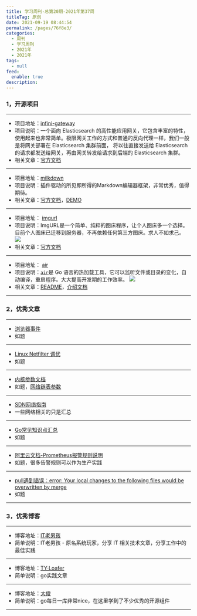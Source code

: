 ```yaml
---
title: 学习周刊-总第20期-2021年第37周
titleTag: 原创
date: 2021-09-19 08:44:54
permalink: /pages/76f8e3/
categories: 
  - 周刊
  - 学习周刊
  - 2021年
  - 2021年
tags: 
  - null
feed: 
  enable: true
description: 
---
```


### **1，开源项目**

------

- 项目地址：[infini-gateway](https://github.com/medcl/infini-gateway)
- 项目说明：一个面向 Elasticsearch 的高性能应用网关，它包含丰富的特性，使用起来也非常简单。极限网关工作的方式和普通的反向代理一样，我们一般是将网关部署在 Elasticsearch 集群前面， 将以往直接发送给 Elasticsearch 的请求都发送给网关，再由网关转发给请求到后端的 Elasticsearch 集群。
- 相关文章：[官方文档](http://xn--d6q905cs0q16u.com/)

---

- 项目地址：[milkdown](https://github.com/Saul-Mirone/milkdown)
- 项目说明：插件驱动的所见即所得的Markdown编辑器框架，非常优秀，值得期待。
- 相关文章：[官方文档](https://milkdown.dev/#/zh-hans/getting-started)，[DEMO](https://milkdown.dev/#/zh-hans/online-demo)

---

- 项目地址： [imgurl](https://github.com/helloxz/imgurl)
- 项目说明：ImgURL是一个简单、纯粹的图床程序，让个人图床多一个选择。目前个人图床已迁移到服务器，不再依赖任何第三方图床。求人不如求己。
 ![](http://t.eryajf.net/imgs/2021/09/bf4d10d8bbee1528.png)
- 相关文章：[官方文档](https://www.yuque.com/helloz/imgurl-pro/introduction)

---

- 项目地址：  [air](https://github.com/cosmtrek/air)
- 项目说明：[`air`](https://darjun.github.io/2020/09/27/godailylib/air/github.com/cosmtrek/air)是 Go 语言的热加载工具，它可以监听文件或目录的变化，自动编译，重启程序。大大提高开发期的工作效率。
   ![](http://t.eryajf.net/imgs/2021/09/3ca3b372aedbd12d.png)
- 相关文章：[README](https://github.com/cosmtrek/air/blob/master/README.md)，[介绍文档](https://darjun.github.io/2020/09/27/godailylib/air/)

------

### **2，优秀文章**

------

-  [浏览器事件](https://www.cnblogs.com/WindrunnerMax/p/12737298.html)
- 如题

----

-  [Linux Netfilter 调优](https://www.xtplayer.cn/linux/netfilter/linux-netfilter-optimization/#%E6%9C%80%E5%A4%A7%E8%BF%9E%E6%8E%A5%E8%B7%9F%E8%B8%AA%E6%95%B0)
- 如题

---

-  [内核参数文档](https://www.kernel.org/doc/Documentation/)
-  如题，[网络链表参数](https://www.kernel.org/doc/Documentation/networking/nf_conntrack-sysctl.txt)

---

-  [SDN网络指南](https://feisky.gitbooks.io/sdn/content/)
-  一些网络相关的只是汇总

---

- [Go常见知识点汇总](https://clodfisher.github.io/2019/02/GoKnowlePoint/)
- 如题

---

- [阿里云文档-Prometheus报警规则说明](https://help.aliyun.com/document_detail/176180.html)
- 如题，很多告警规则可以作为生产实践

---

- [pull遇到错误：error: Your local changes to the following files would be overwritten by merge](https://blog.csdn.net/nakiri_arisu/article/details/80259531)
- 如题

------

### **3，优秀博客**

------

- 博客地址：[IT老男孩](https://www.xtplayer.cn/)
- 简单说明：IT老男孩 - 原名系统玩家，分享 IT 相关技术文章，分享工作中的最佳实践

----

- 博客地址：[TY·Loafer](https://tyloafer.github.io/)
- 简单说明：go实践文章

---

- 博客地址：[大俊](https://darjun.github.io/)
- 简单说明：go每日一库非常nice，在这里学到了不少优秀的开源组件

------